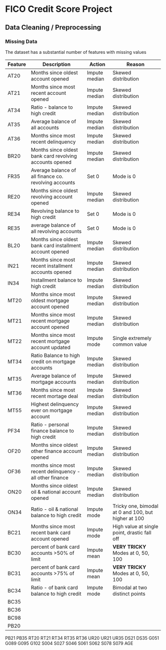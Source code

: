 # FICO Credit Score Project
## Data Cleaning / Preprocessing
### Missing Data
The dataset has a substantial number of features with missing values  


Feature | Description | Action | Reason  
--- | --- | --- | ---  
AT20 | Months since oldest account opened | Impute median | Skewed distribution  
AT21 | Months since most recent account opened | Impute median | Skewed distribution  
AT34 | Ratio - balance to high credit | Impute median | Skewed distribution  
AT35 | Average balance of all accounts | Impute median | Skewed distribution  
AT36 | Months since most recent delinquency | Impute median | Skewed distribution  
BR20 | Months since oldest bank card revolving accounts opened | Impute median | Skewed distribution  
FR35 | Average balance of all finance co. revolving accounts | Set 0 | Mode is 0  
RE20 | Months since oldest revolving account opened | Impute median | Skewed distribution  
RE34 | Revolving balance to high credit | Set 0 | Mode is 0  
RE35 | average balance of all revolving accounts | Set 0 | Mode is 0  
BL20 | Months since oldest bank card installment account opened | Impute median | Skewed distribution  
IN21 | Months since most recent installment accounts opened | Impute median | Skewed distribution  
IN34 | Installment balance to high credit | Impute median | Skewed distribution  
MT20 | Months since most oldest mortgage account opened | Impute median | Skewed distribution  
MT21 | Months since most recent mortgage account opened | Impute median | Skewed distribution  
MT22 | Months since most recent mortgage account updated | Impute mode | Single extremely common value  
MT34 | Ratio Balance to high credit on mortgage accounts | Impute median | Skewed distribution  
MT35 | Average balance of mortgage accounts | Impute median | Skewed distribution  
MT36 | Months since most recent mortage deal | Impute median | Skewed distribution  
MT55 | Highest delinquency ever on mortgage account | Impute median | Skewed distribution  
PF34 | Ratio - personal finance balance to high credit | Impute median | Skewed distribution  
OF20 | Months since oldest other finance account opened | Impute median | Skewed distribution  
OF36 | months since most recent delinquency - all other finance | Impute median | Skewed distribution  
ON20 | Months since oldest oil & national account opened | Impute median | Skewed distribution  
ON34 | Ratio - oil & national balance to high credit | Impute mode | Tricky one, bimodal at 0 and 100, but higher at 100  
BC21 | Months since most recent bank card account opened | Impute mode | High value at single point, drastic fall off  
BC30 | percent of bank card accounts >50% of limit | Impute mean | **VERY TRICKY** Modes at 0, 50, 100  
BC31 | percent of bank card accounts >75% of limit | Impute mean | **VERY TRICKY** Modes at 0, 50, 100  
BC34 | Ratio - of bank card balance to high credit | Impute mode | Bimodal at two distinct points  
BC35 | 
BC36 | 
BC98 | 
PB20 | 
PB21
PB35
RT20
RT21
RT34
RT35
RT36
UR20
UR21
UR35
DS21
DS35
G051
G089
G095
G102
S004
S027
S046
S061
S062
S078
S079
AGE



